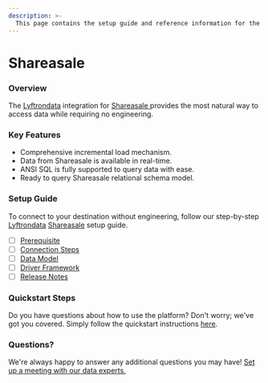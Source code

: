 ```yaml
---
description: >-
  This page contains the setup guide and reference information for the Shareasale source connector.
---
```


# Shareasale

### Overview

The [Lyftrondata](https://www.lyftrondata.com/) integration for [Shareasale](https://www.lyftrondata.com/integration/shareasale/)[ ](https://www.lyftrondata.com/integration/shareasale/)provides the most natural way to access data while requiring no engineering.

### Key Features

* Comprehensive incremental load mechanism.
* Data from Shareasale is available in real-time.&#x20;
* ANSI SQL is fully supported to query data with ease.
* Ready to query Shareasale relational schema model.

### Setup Guide

To connect to your destination without engineering, follow our step-by-step [Lyftrondata](https://www.lyftrondata.com/)  [Shareasale](https://www.lyftrondata.com/integration/shareasale/) setup guide.

* [ ] [Prerequisite](../../marketing-analytics/shareasale/prerequisite.md)
* [ ] [Connection Steps](../../marketing-analytics/shareasale/connection-steps.md)
* [ ] [Data Model](../../marketing-analytics/shareasale/data-model/)
* [ ] [Driver Framework](../../marketing-analytics/shareasale/driver-framework/)
* [ ] [Release Notes](../../marketing-analytics/shareasale/release-notes.md)

### Quickstart Steps

Do you have questions about how to use the platform? Don't worry; we've got you covered. Simply follow the quickstart instructions [here](../../../quickstart-steps.md).

### Questions? <a href="#questions" id="questions"></a>

We're always happy to answer any additional questions you may have! [Set up a meeting with our data experts.](https://www.lyftrondata.com/book-a-meeting/)

